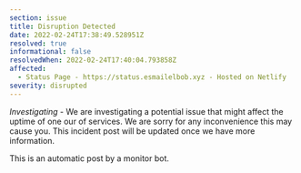```yaml
---
section: issue
title: Disruption Detected
date: 2022-02-24T17:38:49.528951Z
resolved: true
informational: false
resolvedWhen: 2022-02-24T17:40:04.793858Z
affected:
  - Status Page - https://status.esmailelbob.xyz - Hosted on Netlify
severity: disrupted
---
```

*Investigating* - We are investigating a potential issue that might affect the uptime of one our of services. We are sorry for any inconvenience this may cause you. This incident post will be updated once we have more information.

This is an automatic post by a monitor bot.
        
